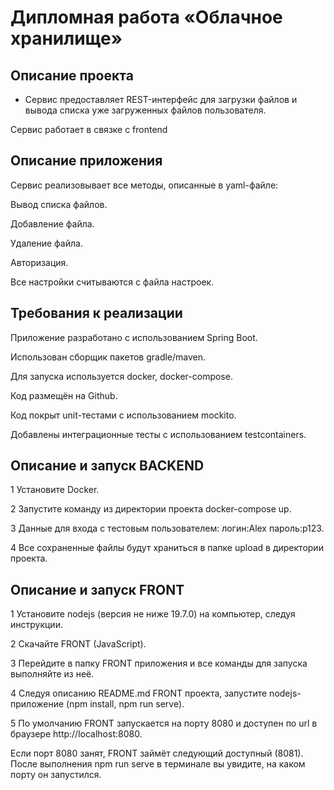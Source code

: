 # Дипломная работа «Облачное хранилище»


## Описание проекта

- Сервис предоставляет REST-интерфейс для загрузки файлов и вывода списка уже загруженных файлов пользователя.

Сервис работает в связке с frontend

## **Описание приложения**

Сервис реализовывает все методы, описанные в yaml-файле:

Вывод списка файлов.

Добавление файла.

Удаление файла.

Авторизация.

Все настройки считываются с файла настроек.

## **Требования к реализации**

Приложение разработано с использованием Spring Boot.

Использован сборщик пакетов gradle/maven.

Для запуска используется docker, docker-compose.

Код размещён на Github.

Код покрыт unit-тестами с использованием mockito.

Добавлены интеграционные тесты с использованием testcontainers.

## **Описание и запуск BACKEND**

1 Установите Docker.

2 Запустите команду из директории проекта docker-compose up.

3 Данные для входа с тестовым пользователем: логин:Alex пароль:p123.

4 Все сохраненные файлы будут храниться в папке upload в директории проекта.

## **Описание и запуск FRONT**

1 Установите nodejs (версия не ниже 19.7.0) на компьютер, следуя инструкции.

2 Скачайте FRONT (JavaScript).

3 Перейдите в папку FRONT приложения и все команды для запуска выполняйте из неё.

4 Следуя описанию README.md FRONT проекта, запустите nodejs-приложение (npm install, npm run serve).

5 По умолчанию FRONT запускается на порту 8080 и доступен по url в браузере http://localhost:8080.

Если порт 8080 занят, FRONT займёт следующий доступный (8081). После выполнения npm run serve в терминале вы увидите, на каком порту он запустился.